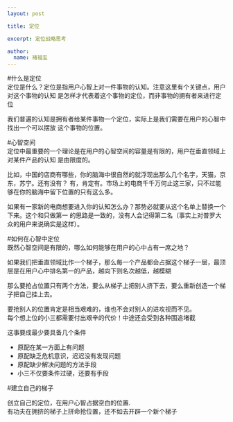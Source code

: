 ```yaml
---
layout: post

title: 定位

excerpt: 定位战略思考

author:
  name: 褚福玺
---
```


#什么是定位  
定位是什么？定位是指用户心智上对一件事物的认知。注意这里有个关键点，用户对这个事物的认知
是怎样才代表着这个事物的定位，而非事物的拥有者来进行定位  
  
我们普遍的认知是拥有者给某件事物一个定位，实际上是我们需要在用户的心智中找出一个可以摆放
这个事物的位置。  
  
#心智空间  
定位中最重要的一个理论是在用户的心智空间的容量是有限的，用户在垂直领域上对某件产品的认知
是由限度的。  
  
比如，中国的店商有哪些，你的脑海中很自然的就浮现出那么几个名字，天猫，京东，苏宁。还有没有？
有，肯定有。市场上的电商千千万何止这三家，只不过能够在你的脑海中留下位置的只有这么多。  
  
如果有一家新的电商想要进入你的认知怎么办？那势必就要从这个名单上替换一个下来。这个和只做第一
的思路是一致的，没有人会记得第二名（事实上对普罗大众的用户来说确实是这样）。  
  
#如何在心智中定位  
既然心智空间是有限的，哪么如何能够在用户的心中占有一席之地？  
  
如果我们把垂直领域比作一个梯子，那么每一个产品都会占据这个梯子一层，最顶层是在用户心中排名第一的产品，越向下则名次越低，越模糊  
  
那么要抢占位置只有两个方法，要么从梯子上把别人挤下去，要么重新创造一个梯子把自己挂上去。  
  
要抢别人的位置肯定是相当艰难的，谁也不会对别人的进攻视而不见。  
每个想上位的小三都需要付出艰辛的代价！中途还会受到各种围追堵截  
  
这事要成最少要具备几个条件  
- 原配在某一方面上有问题
- 原配缺乏危机意识，迟迟没有发现问题  
- 原配缺少解决问题的方法手段  
- 小三不仅要条件过硬，还要有手段  
  
#建立自己的梯子
  
创立自己的定位，在用户心智占据空白的位置.  
有功夫在拥挤的梯子上拼命抢位置，还不如去开辟一个新个梯子  

